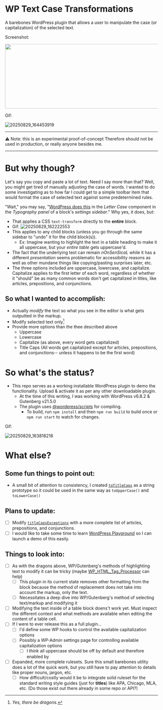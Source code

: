 # WP Text Case Transformations
A barebones WordPress plugin that allows a user to manipulate the case (or capitalization) of the selected text.

Screenshot:

<img width="660" height="212" src="https://github.com/user-attachments/assets/af588ba2-9239-425b-b142-8f8e125f9ac1" />

Gif:

![20250829_164453919](https://github.com/user-attachments/assets/76da41cb-b195-4dfb-a71c-f214d849b49f)


---

⚠ Note: this is an experimental proof-of-concept
Therefore should not be used in production, or really anyone besides me.

---

# But why though?
Let's say you copy and paste a lot of text. Need I say more than that? Well, you might get tired of manually adjusting the case of words. I wanted to do some investigating as to how far I could get to a simple toolbar item that would format the case of selected text against some predetermined rules.

"Wait," you may say, "[WordPress does this](https://wordpress.com/support/text-transform/#change-letter-case) in the _Letter Case_ component in the _Typography panel_ of a block's _settings sidebar_." Why yes, it does, but:
- That applies a CSS `text-transform` directly to the **entire** block.
- Gif:
![20250829_162222553](https://github.com/user-attachments/assets/957dfb69-c3e3-460e-b746-c6f71f57f338)
- This applies to any child blocks (unless you go through the same sidebar to "undo" it for the child block(s)).
  - Ex: Imagine wanting to highlight the text in a table heading to make it all uppercase, but your _entire table_ gets uppercase'd.
- The fact that the underlying text can remain _nOnSenSicaL_ while it has a different _presentation_ seems problematic for accessibility reasons as well as other mundane things like copying/pasting surprises later, etc. 
- The three options included are uppercase, lowercase, and capitalize. Capitalize applies to the first letter of each word, regardless of whether it "should" be as many common words don't get capitalized in titles, like articles, prepositions, and conjunctions.

## So what I wanted to accomplish:
- Actually _modify_ the text so what you see in the editor is what gets outputted in the markup.
- Modify selected text only[^1]
- Provide more options than the thee described above
  - Uppercase
  - Lowercase
  - Capitalize (as above, every word gets capitalized)
  - Title Caps (All words get capitalized except for articles, prepositions, and conjunctions-- unless it happens to be the first word)

[^1]: _Yes, there be dragons._


# So what's the status?
- This repo serves as a working installable WordPress plugin to demo the functionality. Upload & activate it as per any other downloadable plugin.
  - At the time of this writing, I was working with WordPress v6.8.2 & Gutenberg v21.5.0
  - The plugin uses [@wordpress/scripts](https://github.com/WordPress/gutenberg/blob/8ea3b396c28a2100c7446665f60cb47424cf9352/packages/scripts/README.md) for compiling.
    - To build, run `npm install` and then `npm run build` to build once or `npm run start` to watch for changes.

Gif:

![20250829_163818218](https://github.com/user-attachments/assets/cc6411f6-1e3c-4dee-b0be-e904a08f01d5)

# What else?
## Some fun things to point out:
  - A small bit of attention to consistency, I created [`toTitleCaps`](https://github.com/sr4136/wp-text-case-transformations/blob/main/src/index.js#L7) as a string prototype so it could be used in the same way as `toUpperCase()` and `toLowerCase()`

## Plans to update:
- [ ] Modify [`titleCapsExceptions`](https://github.com/sr4136/wp-text-case-transformations/blob/main/src/string-prototypes.js#L1-L24) with a more complete list of articles, prepositions, and conjunctions.
- [ ] I would like to take some time to learn [WordPress Playground](https://wordpress.org/playground/) so I can launch a demo of this easily.

## Things to look into:
- [ ] As with the dragons above, WP/Gutenberg's methods of highlighting text to modify it can be tricky (maybe [WP_HTML_Tag_Processor](https://developer.wordpress.org/reference/classes/wp_html_tag_processor/) can help)
  - [ ] This plugin in its current state removes other formatting from the block because the method of replacement does not take into account the markup, only the text.
  - [ ] Necessitates a deep dive into WP/Gutenberg's method of selecting text/markup and modifying it
- [ ] Modifying the text inside of a table block doens't work yet. Must inspect the different context and what methods are available when editing the content of a table cell.
- [ ] If I were to ever release this as a full plugin...
  - [ ] I'd define some WP hooks to control the available capitalization options
  - [ ] Possibly a WP-Admin settings page for controlling available capitalization options
    - [ ] I think all uppercase should be off by default and therefore enabled by 
- [ ] Expanded, more complete rulesets. Sure this small barebones utility does a lot of the quick work, but you still have to pay attention to details like proper nouns, jargon, etc.
  - [ ] How difficult/costly would it be to integrate solid ruleset for the standard writing style guides (just for **titles**) like APA, Chicago, MLA, etc. (Do those exist out there already in some repo or API?)
